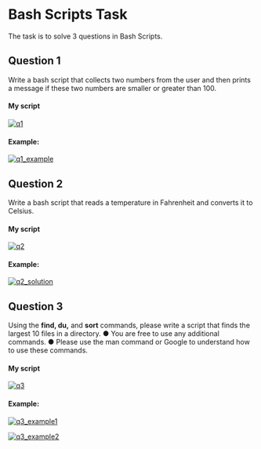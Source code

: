 # Bash Scripts Task
The task is to solve 3 questions in Bash Scripts.
## Question 1
Write a bash script that collects two numbers from the user and then
prints a message if these two numbers are smaller or greater than 100.
#### My script
[![q1](https://raw.githubusercontent.com/MaryamWahbi1/DevOps-Bootcamp-FURSA/main/screenshots/q1_bash.PNG "aa")](https://raw.githubusercontent.com/MaryamWahbi1/DevOps-Bootcamp-FURSA/main/screenshots/q1_bash.PNG "aa")

#### Example:
[![q1_example](https://raw.githubusercontent.com/MaryamWahbi1/DevOps-Bootcamp-FURSA/main/screenshots/q1_result.PNG "solution")](hthttps://raw.githubusercontent.com/MaryamWahbi1/DevOps-Bootcamp-FURSA/main/screenshots/q1_result.PNGtp:// "solution")
## Question 2
Write a bash script that reads a temperature in Fahrenheit and converts
it to Celsius.
#### My script
[![q2](https://github.com/MaryamWahbi1/DevOps-Bootcamp-FURSA/blob/main/screenshots/q2_bash.PNG?raw=true "q2")](https://github.com/MaryamWahbi1/DevOps-Bootcamp-FURSA/blob/main/screenshots/q2_bash.PNG?raw=true "q2")
#### Example:
[![q2_solution](https://github.com/MaryamWahbi1/DevOps-Bootcamp-FURSA/blob/main/screenshots/q2_result.PNG?raw=true "q2_solution")](https://github.com/MaryamWahbi1/DevOps-Bootcamp-FURSA/blob/main/screenshots/q2_result.PNG?raw=true "q2_solution")
## Question 3 
Using the **find, du,** and **sort** commands, please write a script that finds
the largest 10 files in a directory.
● You are free to use any additional commands.
● Please use the man command or Google to understand how to use
these commands.
#### My script
[![q3](https://github.com/MaryamWahbi1/DevOps-Bootcamp-FURSA/blob/main/screenshots/q3_bash.PNG?raw=true "q3")](https://github.com/MaryamWahbi1/DevOps-Bootcamp-FURSA/blob/main/screenshots/q3_bash.PNG?raw=true "q3")
#### Example:
[![q3_example1](https://github.com/MaryamWahbi1/DevOps-Bootcamp-FURSA/blob/main/screenshots/q3_result.PNG?raw=true "q3_example1")](https://github.com/MaryamWahbi1/DevOps-Bootcamp-FURSA/blob/main/screenshots/q3_result.PNG?raw=true "q3_example1")


[![q3_example2](https://github.com/MaryamWahbi1/DevOps-Bootcamp-FURSA/blob/main/screenshots/q3_result2.PNG?raw=true "q3_example2")](https://github.com/MaryamWahbi1/DevOps-Bootcamp-FURSA/blob/main/screenshots/q3_result2.PNG?raw=true "q3_example2")
